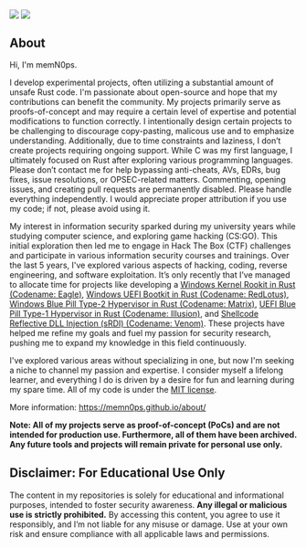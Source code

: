 <a>
  <img align="center" src="https://github-readme-stats.vercel.app/api?username=memn0ps&show_icons=true&theme=github_dark_dimmed" />
</a>
<a>
  <img align="center" src="https://github-readme-stats.vercel.app/api/top-langs/?username=memn0ps&layout=compact&show_icons=true&theme=github_dark_dimmed" />
</a>

## About

Hi, I'm memN0ps.

I develop experimental projects, often utilizing a substantial amount of unsafe Rust code. I'm passionate about open-source and hope that my contributions can benefit the community. My projects primarily serve as proofs-of-concept and may require a certain level of expertise and potential modifications to function correctly. I intentionally design certain projects to be challenging to discourage copy-pasting, malicous use and to emphasize understanding. Additionally, due to time constraints and laziness, I don’t create projects requiring ongoing support. While C was my first language, I ultimately focused on Rust after exploring various programming languages. Please don’t contact me for help bypassing anti-cheats, AVs, EDRs, bug fixes, issue resolutions, or OPSEC-related matters. Commenting, opening issues, and creating pull requests are permanently disabled. Please handle everything independently. I would appreciate proper attribution if you use my code; if not, please avoid using it.

My interest in information security sparked during my university years while studying computer science, and exploring game hacking (CS:GO). This initial exploration then led me to engage in Hack The Box (CTF) challenges and participate in various information security courses and trainings. Over the last 5 years, I've explored various aspects of hacking, coding, reverse engineering, and software exploitation. It’s only recently that I’ve managed to allocate time for projects like developing a [Windows Kernel Rookit in Rust (Codename: Eagle)](https://github.com/memN0ps/rootkit-rs), [Windows UEFI Bootkit in Rust (Codename: RedLotus)](https://github.com/memN0ps/bootkit-rs), [Windows Blue Pill Type-2 Hypervisor in Rust (Codename: Matrix)](https://github.com/memN0ps/hypervisor-rs), [UEFI Blue Pill Type-1 Hypervisor in Rust (Codename: Illusion)](https://github.com/memN0ps/illusion-rs), and [Shellcode Reflective DLL Injection (sRDI) (Codename: Venom)](https://github.com/memN0ps/srdi-rs). These projects have helped me refine my goals and fuel my passion for security research, pushing me to expand my knowledge in this field continuously.

I've explored various areas without specializing in one, but now I'm seeking a niche to channel my passion and expertise. I consider myself a lifelong learner, and everything I do is driven by a desire for fun and learning during my spare time. All of my code is under the [MIT license](https://opensource.org/license/mit/).

More information: https://memn0ps.github.io/about/

**Note: All of my projects serve as proof-of-concept (PoCs) and are not intended for production use. Furthermore, all of them have been archived. Any future tools and projects will remain private for personal use only.**

## Disclaimer: For Educational Use Only

The content in my repositories is solely for educational and informational purposes, intended to foster security awareness. **Any illegal or malicious use is strictly prohibited.** By accessing this content, you agree to use it responsibly, and I’m not liable for any misuse or damage. Use at your own risk and ensure compliance with all applicable laws and permissions.

<!--
**memN0ps/memN0ps** is a ✨ _special_ ✨ repository because its `README.md` (this file) appears on your GitHub profile.

Here are some ideas to get you started:

- 🔭 I’m currently working on ...
- 🌱 I’m currently learning ...
- 👯 I’m looking to collaborate on ...
- 🤔 I’m looking for help with ...
- 💬 Ask me about ...
- 📫 How to reach me: ...
- 😄 Pronouns: ...
- ⚡ Fun fact: ...
-->
